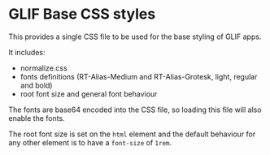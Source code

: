 # GLIF Base CSS styles

This provides a single CSS file to be used for the base styling of GLIF apps.

It includes:

- normalize.css
- fonts definitions (RT-Alias-Medium and RT-Alias-Grotesk, light, regular and bold)
- root font size and general font behaviour

The fonts are base64 encoded into the CSS file, so loading this file will also enable the fonts.

The root font size is set on the `html` element and the default behaviour for any other element is to have a `font-size` of `1rem`.
